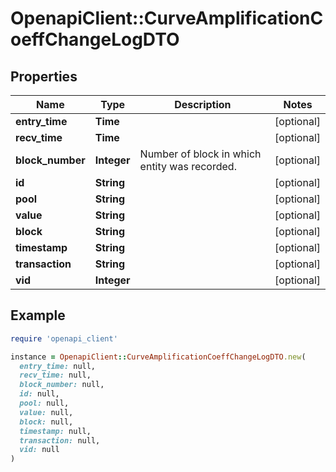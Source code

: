# OpenapiClient::CurveAmplificationCoeffChangeLogDTO

## Properties

| Name | Type | Description | Notes |
| ---- | ---- | ----------- | ----- |
| **entry_time** | **Time** |  | [optional] |
| **recv_time** | **Time** |  | [optional] |
| **block_number** | **Integer** | Number of block in which entity was recorded. | [optional] |
| **id** | **String** |  | [optional] |
| **pool** | **String** |  | [optional] |
| **value** | **String** |  | [optional] |
| **block** | **String** |  | [optional] |
| **timestamp** | **String** |  | [optional] |
| **transaction** | **String** |  | [optional] |
| **vid** | **Integer** |  | [optional] |

## Example

```ruby
require 'openapi_client'

instance = OpenapiClient::CurveAmplificationCoeffChangeLogDTO.new(
  entry_time: null,
  recv_time: null,
  block_number: null,
  id: null,
  pool: null,
  value: null,
  block: null,
  timestamp: null,
  transaction: null,
  vid: null
)
```

